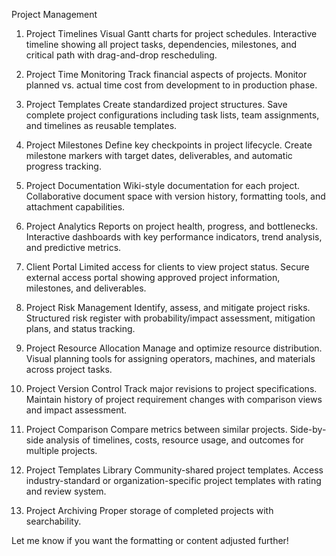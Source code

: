 Project Management

1. Project Timelines
Visual Gantt charts for project schedules. Interactive timeline showing all project tasks, dependencies, milestones, and critical path with drag-and-drop rescheduling.

2. Project Time Monitoring
Track financial aspects of projects. Monitor planned vs. actual time cost from development to in production phase.

3. Project Templates
Create standardized project structures. Save complete project configurations including task lists, team assignments, and timelines as reusable templates.

4. Project Milestones
Define key checkpoints in project lifecycle. Create milestone markers with target dates, deliverables, and automatic progress tracking.

5. Project Documentation
Wiki-style documentation for each project. Collaborative document space with version history, formatting tools, and attachment capabilities.

6. Project Analytics
Reports on project health, progress, and bottlenecks. Interactive dashboards with key performance indicators, trend analysis, and predictive metrics.

7. Client Portal
Limited access for clients to view project status. Secure external access portal showing approved project information, milestones, and deliverables.

8. Project Risk Management
Identify, assess, and mitigate project risks. Structured risk register with probability/impact assessment, mitigation plans, and status tracking.

9. Project Resource Allocation
Manage and optimize resource distribution. Visual planning tools for assigning operators, machines, and materials across project tasks.

10. Project Version Control
Track major revisions to project specifications. Maintain history of project requirement changes with comparison views and impact assessment.

11. Project Comparison
Compare metrics between similar projects. Side-by-side analysis of timelines, costs, resource usage, and outcomes for multiple projects.

12. Project Templates Library
Community-shared project templates. Access industry-standard or organization-specific project templates with rating and review system.

13. Project Archiving
Proper storage of completed projects with searchability.

Let me know if you want the formatting or content adjusted further!

